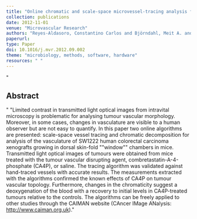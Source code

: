 ```yaml
--- 
title: "Online chromatic and scale-space microvessel-tracing analysis for transmitted light optical images"
collection: publications
date: 2012-11-01
venue: "Microvascular Research"
authors: "Reyes-Aldasoro, Constantino Carlos and Björndahl, Meit A. and Akerman, Simon and Ibrahim, Jamila and Griffiths, Michael K. and Tozer, Gillian M."
paperurl: 
type: Paper
doi: 10.1016/j.mvr.2012.09.002
theme: "microbiology, methods, software, hardware"
resources: " "
--- 
```

"<h2> Abstract </h2>" "Limited contrast in transmitted light optical images from intravital microscopy is problematic for analysing tumour vascular morphology. Moreover, in some cases, changes in vasculature are visible to a human observer but are not easy to quantify. In this paper two online algorithms are presented: scale-space vessel tracing and chromatic decomposition for analysis of the vasculature of SW1222 human colorectal carcinoma xenografts growing in dorsal skin-fold ""window"" chambers in mice. Transmitted light optical images of tumours were obtained from mice treated with the tumour vascular disrupting agent, combretastatin-A-4-phosphate (CA4P), or saline. The tracing algorithm was validated against hand-traced vessels with accurate results. The measurements extracted with the algorithms confirmed the known effects of CA4P on tumour vascular topology. Furthermore, changes in the chromaticity suggest a deoxygenation of the blood with a recovery to initial levels in CA4P-treated tumours relative to the controls. The algorithms can be freely applied to other studies through the CAIMAN website (CAncer IMage ANalysis: http://www.caiman.org.uk)."
